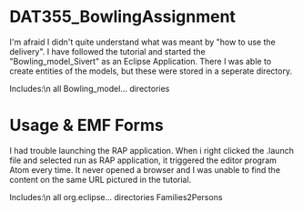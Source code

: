 # DAT355_BowlingAssignment

I'm afraid I didn't quite understand what was meant by "how to use the delivery". 
I have followed the tutorial and started the "Bowling_model_Sivert" as an Eclipse Application. There I was able to create entities of the models, but these were stored in a seperate directory. 

Includes:\n
all Bowling_model... directories

# Usage & EMF Forms

I had trouble launching the RAP application. When i right clicked the .launch file and selected run as RAP application, it triggered the editor program Atom every time. It never opened a browser and I was unable to find the content on the same URL pictured in the tutorial. 

Includes:\n 
all org.eclipse... directories
Families2Persons
